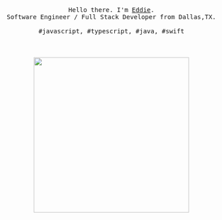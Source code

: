 <p align="center">
  <br>
  <br>
  <br>
  <samp>Hello there. I'm <a href="https://www.linkedin.com/in/ibarrasb/">Eddie</a>.<br>Software Engineer / Full Stack Developer from Dallas,TX.<br><br>#javascript, #typescript, #java, #swift

  </samp>
  <br>
  <br>
  <br>
  <br>
  <img src="[https://github.com/selimdoyranli/selimdoyranli/blob/master/preview.gif](https://www.ecentricarts.com/blog/9-content-mistakes/)https://www.ecentricarts.com/blog/9-content-mistakes/" width="350" />
</p>
